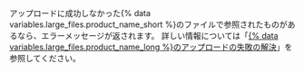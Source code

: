 アップロードに成功しなかった{% data variables.large_files.product_name_short %}のファイルで参照されたものがあるなら、エラーメッセージが返されます。 詳しい情報については「[{% data variables.large_files.product_name_long %}のアップロードの失敗の解決](/articles/resolving-git-large-file-storage-upload-failures)」を参照してください。
